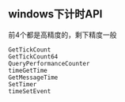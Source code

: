 ## windows下计时API
前4个都是高精度的，剩下精度一般
```
GetTickCount
GetTickCount64 
QueryPerformanceCounter
timeGetTime
GetMessageTime
SetTimer
timeSetEvent
```
